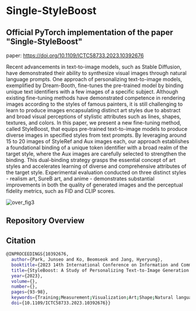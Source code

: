 # Single-StyleBoost

## Official PyTorch implementation of the paper "Single-StyleBoost"

paper: https://doi.org/10.1109/ICTC58733.2023.10392676

Recent advancements in text-to-image models, such as Stable Diffusion, have demonstrated their ability to synthesize visual images through natural language prompts. One approach of personalizing text-to-image models, exemplified by Dream-Booth, fine-tunes the pre-trained model by binding unique text identifiers with a few images of a specific subject. Although existing fine-tuning methods have demonstrated competence in rendering images according to the styles of famous painters, it is still challenging to learn to produce images encapsulating distinct art styles due to abstract and broad visual perceptions of stylistic attributes such as lines, shapes, textures, and colors. In this paper, we present a new fine-tuning method, called StyleBoost, that equips pre-trained text-to-image models to produce diverse images in specified styles from text prompts. By leveraging around 15 to 20 images of StyleRef and Aux images each, our approach establishes a foundational binding of a unique token identifier with a broad realm of the target style, where the Aux images are carefully selected to strengthen the binding. This dual-binding strategy grasps the essential concept of art styles and accelerates learning of diverse and comprehensive attributes of the target style. Experimental evaluation conducted on three distinct styles - realism art, SureB art, and anime - demonstrates substantial improvements in both the quality of generated images and the perceptual fidelity metrics, such as FID and CLIP scores.

![over_fig3](https://github.com/matrix215/Single-StyleBoost/assets/101815603/e5676700-8ec2-46e4-82b5-4924da8b0852)


## Repository Overview


## Citation
```bash
@INPROCEEDINGS{10392676,
  author={Park, Junseo and Ko, Beomseok and Jang, Hyeryung},
  booktitle={2023 14th International Conference on Information and Communication Technology Convergence (ICTC)}, 
  title={StyleBoost: A Study of Personalizing Text-to-Image Generation in Any Style using DreamBooth}, 
  year={2023},
  volume={},
  number={},
  pages={93-98},
  keywords={Training;Measurement;Visualization;Art;Shape;Natural languages;Transforms;text-to-image models;diffusion models;person-alization;fine-tuning},
  doi={10.1109/ICTC58733.2023.10392676}}
```
